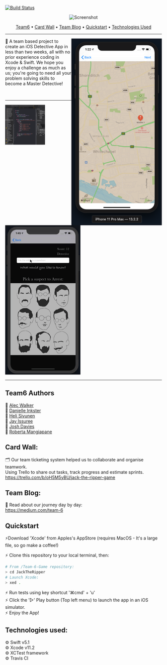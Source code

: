 [![Build Status](https://travis-ci.com/robertamangiapane/Team-6-Game.svg?branch=master)](https://travis-ci.com/robertamangiapane/Team-6-Game)

<div align="center">  
  
![Screenshot](https://github.com/JoshDavies/Team-6-Game/blob/master/JTR.png?raw=true)  

</div>  

<p align="center">
  <a href="#Team6-Authors">Team6</a> •
  <a href="#card-wall">Card Wall</a> •
  <a href="#team-blog">Team Blog</a> •
  <a href="#quickstart">Quickstart</a> •
  <a href="#technologies-used">Technologies Used</a>
</p>

---

<img align="right" height="600" src="https://github.com/JoshDavies/Team-6-Game/blob/master/Screenshot%202020-01-17%20at%2013.22.15.png?raw=true">

<p align="left">
📝 A team based project to create an iOS Detective App in less than two weeks, all with no prior experience coding in Xcode & Swift. We hope you enjoy a challenge as much as us; you're going to need all your problem solving skills to become a Master Detective!
</p>  

<br> 
<div align="center">  


</div>    

---

  
<img style="width:128px;height:128px;" src="https://github.com/JoshDavies/Team-6-Game/blob/master/Screenshot%202020-01-17%20at%2013.20.45.png?raw=true">
  

![](demogif.gif)  

-------------

## Team6 Authors  
🔎 [Alec Walker](https://github.com/AlecDWalker)  
🔎 [Danielle Inkster](https://github.com/DanielleInkster)  
🔎 [Heli Sivunen](https://github.com/PacificRebel)  
🔎 [Jay Issuree](https://github.com/JayIssuree)  
🔎 [Josh Davies](https://github.com/JoshDavies)    
🔎 [Roberta Mangiapane](https://github.com/robertamangiapane)


## Card Wall:
🗂 Our team ticketing system helped us to collaborate and organise teamwork.  
Using Trello to share out tasks, track progress and estimate sprints.  
https://trello.com/b/oH5M5yBU/jack-the-ripper-game

## Team Blog:
📖 Read about our journey day by day:   
https://medium.com/team-6

## Quickstart
⚡️Download 'Xcode' from Apples's AppStore (requires MacOS - It's a large file, so go make a coffee!)  

⚡️ Clone this repository to your local terminal, then:

```bash
# From /Team-6-Game repository:
> cd JackTheRipper
# Launch Xcode:
> xed .
```

⚡️ Run tests using key shortcut '⌘cmd' + 'u'  
⚡️ Click the '▻' Play button (Top left menu) to launch the app in an iOS simulator.  
⚡️ Enjoy the App!

## Technologies used:
⚙️ Swift v5.1  
⚙️ Xcode v11.2  
⚙️ XCTest framework  
⚙️ Travis CI  
